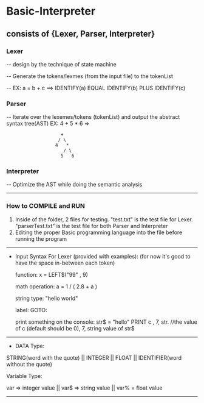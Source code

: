 # Basic-Interpreter
## consists of {Lexer, Parser, Interpreter}


### Lexer

   -- design by the technique of state machine
   
   -- Generate the tokens/lexmes (from the input file) to the tokenList 
   
   -- EX: a = b + c  ==>  IDENTIFY(a) EQUAL IDENTIFY(b) PLUS IDENTIFY(c)
   
   
 ### Parser

   -- Iterate over the lexemes/tokens (tokenList) and output the abstract syntax tree(AST)
       EX: 4 + 5 * 6 => 
       
                        +
                       / \
                      4   *
                         / \                       
                        5   6


### Interpreter

   -- Optimize the AST while doing the semantic analysis 
   
 ------------------
 ### How to COMPILE and RUN
 
 1. Inside of the folder, 2 files for testing. "test.txt" is the test file for Lexer. "parserTest.txt" is the test file for both Parser and Interpreter
 2. Editing the proper Basic programming language into the file before running the program




-------------------------------------------------
- Input Syntax For Lexer (provided with examples): (for now it's good to have the space in-between each token)

  function: x = LEFT$("99" , 9) 
  
  math operation: a = 1 / ( 2.8 + a ) 
  
  string type: "hello world"
  
  label: GOTO:
  
  print something on the console: str$ = "hello" PRINT c , 7, str. //the value of c (default should be 0), 7, string value of str$ 

--------------------
  - DATA Type:
  
  STRING(word with the quote) || INTEGER || FLOAT || IDENTIFIER(word without the quote)

  Variable Type:
  
  var => integer value ||  var$ => string value   ||   var% = float value
  
  ---------------
 
